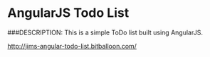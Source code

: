 # AngularJS Todo List

###DESCRIPTION:
This is a simple ToDo list built using AngularJS.

http://jims-angular-todo-list.bitballoon.com/
